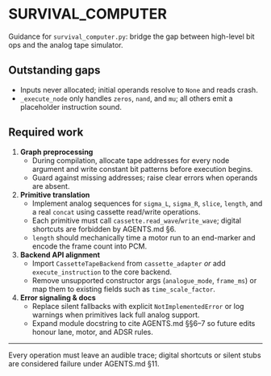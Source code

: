 # SURVIVAL_COMPUTER

Guidance for `survival_computer.py`: bridge the gap between high-level bit ops and the analog tape simulator.

## Outstanding gaps
- Inputs never allocated; initial operands resolve to `None` and reads crash.
- `_execute_node` only handles `zeros`, `nand`, and `mu`; all others emit a placeholder instruction sound.

## Required work
1. **Graph preprocessing**
   - During compilation, allocate tape addresses for every node argument and write constant bit patterns before execution begins.
   - Guard against missing addresses; raise clear errors when operands are absent.
2. **Primitive translation**
   - Implement analog sequences for `sigma_L`, `sigma_R`, `slice`, `length`, and a real `concat` using cassette read/write operations.
   - Each primitive must call `cassette.read_wave`/`write_wave`; digital shortcuts are forbidden by AGENTS.md §6.
   - `length` should mechanically time a motor run to an end-marker and encode the frame count into PCM.
3. **Backend API alignment**
   - Import `CassetteTapeBackend` from `cassette_adapter` *or* add `execute_instruction` to the core backend.
   - Remove unsupported constructor args (`analogue_mode`, `frame_ms`) or map them to existing fields such as `time_scale_factor`.
4. **Error signaling & docs**
   - Replace silent fallbacks with explicit `NotImplementedError` or log warnings when primitives lack full analog support.
   - Expand module docstring to cite AGENTS.md §§6–7 so future edits honour lane, motor, and ADSR rules.

---
Every operation must leave an audible trace; digital shortcuts or silent stubs are considered failure under AGENTS.md §11.
